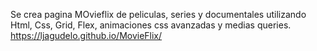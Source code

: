 Se crea pagina MOvieflix de peliculas, series y documentales utilizando Html, Css, Grid, Flex, animaciones css avanzadas y medias queries.
https://ljagudelo.github.io/MovieFlix/
